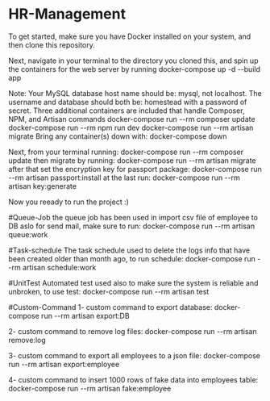# HR-Management

To get started, make sure you have Docker installed on your system, and then clone this repository.

Next, navigate in your terminal to the directory you cloned this, and spin up the containers for the web server by running docker-compose up -d --build app

Note: Your MySQL database host name should be: mysql, not localhost. The username and database should both be: homestead with a password of secret.
Three additional containers are included that handle Composer, NPM, and Artisan commands
docker-compose run --rm composer update
docker-compose run --rm npm run dev
docker-compose run --rm artisan migrate
Bring any container(s) down with: docker-compose down

Next, from your terminal running: docker-compose run --rm composer update
then migrate by running: docker-compose run --rm artisan migrate
after that set the encryption key for passport package: docker-compose run --rm artisan passport:install
at the last run:  docker-compose run --rm artisan key:generate

Now you reeady to run the project :)

#Queue-Job
the queue job has been used in import csv file of employee to DB aslo for send mail, make sure to run: docker-compose run --rm artisan queue:work

#Task-schedule
The task schedule used to delete the logs info that have been created older than month ago, to run schedule: docker-compose run --rm artisan schedule:work

#UnitTest
Automated test used also to make sure the system is reliable and unbroken, to use test: docker-compose run --rm artisan test

#Custom-Command
1- custom command to export database: docker-compose run --rm artisan export:DB

2- custom command to remove log files: docker-compose run --rm artisan remove:log

3- custom command to export all employees to a json file: docker-compose run --rm artisan export:employee

4- custom command to insert 1000 rows of fake data into employees table: docker-compose run --rm artisan fake:employee
